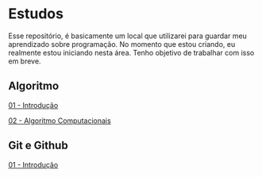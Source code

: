 # Estudos
Esse repositório, é basicamente um local que utilizarei para guardar meu aprendizado sobre programação. No momento que estou criando, eu realmente estou iniciando nesta área. Tenho objetivo de trabalhar com isso em breve. 


## **Algoritmo**
[01 - Introdução](/Algoritmo/01-Introducao.md)

[02 - Algoritmo Computacionais](/Algoritmo/02-Computacionais.md)


## **Git e Github**
[01 - Introdução](/Git%20e%20Github/01-Introducao.md)




